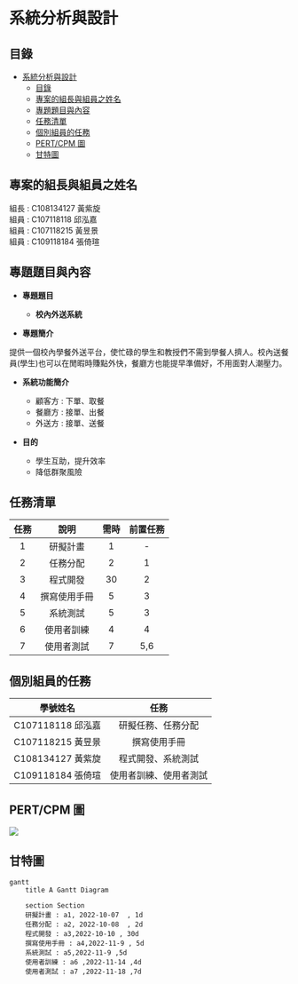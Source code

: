 # 系統分析與設計

## 目錄

<!-- TOC -->

- [系統分析與設計](#%E7%B3%BB%E7%B5%B1%E5%88%86%E6%9E%90%E8%88%87%E8%A8%AD%E8%A8%88)
    - [目錄](#%E7%9B%AE%E9%8C%84)
    - [專案的組長與組員之姓名](#%E5%B0%88%E6%A1%88%E7%9A%84%E7%B5%84%E9%95%B7%E8%88%87%E7%B5%84%E5%93%A1%E4%B9%8B%E5%A7%93%E5%90%8D)
    - [專題題目與內容](#%E5%B0%88%E9%A1%8C%E9%A1%8C%E7%9B%AE%E8%88%87%E5%85%A7%E5%AE%B9)
    - [任務清單](#%E4%BB%BB%E5%8B%99%E6%B8%85%E5%96%AE)
    - [個別組員的任務](#%E5%80%8B%E5%88%A5%E7%B5%84%E5%93%A1%E7%9A%84%E4%BB%BB%E5%8B%99)
    - [PERT/CPM 圖](#pertcpm-%E5%9C%96)
    - [甘特圖](#%E7%94%98%E7%89%B9%E5%9C%96)

<!-- /TOC -->

## 專案的組長與組員之姓名

組長 : C108134127 黃紫旋  
組員 : C107118118 邱泓嘉  
組員 : C107118215 黃昱景  
組員 : C109118184 張倚瑄  


## 專題題目與內容

- <span class = blue > **專題題目** </span> 
    -  **校內外送系統** 

- <span class = blue> **專題簡介** </span>

提供一個校內學餐外送平台，使忙碌的學生和教授們不需到學餐人擠人。校內送餐員(學生)也可以在閒暇時賺點外快，餐廳方也能提早準備好，不用面對人潮壓力。

- <span class = blue> **系統功能簡介** </span>
    - 顧客方 : 下單、取餐
    - 餐廳方 : 接單、出餐
    - 外送方 : 接單、送餐

- <span class = blue> **目的** </span> 
    - 學生互助，提升效率
    - 降低群聚風險 


## 任務清單

| 任務  | 說明  | 需時 |前置任務 |
| :---:|:-----:| :---:|:-----: |
| 1    |研擬計畫    |  1  |  -   |
| 2    |任務分配    |  2  |   1  |
| 3    |程式開發    |  30 |   2  |
| 4    |撰寫使用手冊 |  5  |   3  |
| 5    |系統測試    |  5   |   3  |
| 6    |使用者訓練  |  4   |  4  |
| 7    |使用者測試  |  7   | 5,6 |


## 個別組員的任務

| 學號姓名  | 任務  | 
| :---:|:-----:| 
| C107118118 邱泓嘉    |研擬任務、任務分配    | 
| C107118215 黃昱景    |撰寫使用手冊    | 
| C108134127 黃紫旋  |程式開發、系統測試   |
| C109118184 張倚瑄  |使用者訓練、使用者測試|



## PERT/CPM 圖

![](https://i.imgur.com/3KSMZQZ.png)


## 甘特圖

```mermaid
gantt
    title A Gantt Diagram

    section Section
    研擬計畫 : a1, 2022-10-07  , 1d
    任務分配 : a2, 2022-10-08  , 2d
    程式開發 : a3,2022-10-10 , 30d
    撰寫使用手冊 : a4,2022-11-9 , 5d
    系統測試 : a5,2022-11-9 ,5d
    使用者訓練 : a6 ,2022-11-14 ,4d
    使用者測試 : a7 ,2022-11-18 ,7d
    
``` 
